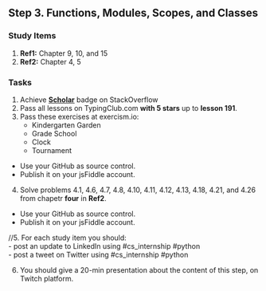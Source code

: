 ## Step 3. Functions, Modules, Scopes, and Classes

### Study Items
  1. **Ref1:** Chapter 9, 10, and 15
  2. **Ref2:** Chapter 4, 5
### Tasks

  1. Achieve [**Scholar**](https://stackoverflow.com/help/badges/10/scholar) badge on StackOverflow
  2. Pass all lessons on TypingClub.com **with 5 stars** up to **lesson 191**.
  3. Pass these exercises at exercism.io:
      - Kindergarten Garden
      - Grade School
      - Clock
      - Tournament
    
   - Use your GitHub as source control.
   - Publish it on your jsFiddle account.
   
  4. Solve problems 4.1, 4.6, 4.7, 4.8, 4.10, 4.11, 4.12, 4.13, 4.18, 4.21, and 4.26 from chapetr **four** in **Ref2**.
  
   - Use your GitHub as source control.
   - Publish it on your jsFiddle account.
   
  //5. For each study item you should:  
     - post an update to LinkedIn using #cs_internship #python  
     - post a tweet on Twitter using #cs_internship #python
     
  6. You should give a 20-min presentation about the content of this step, on Twitch platform.
